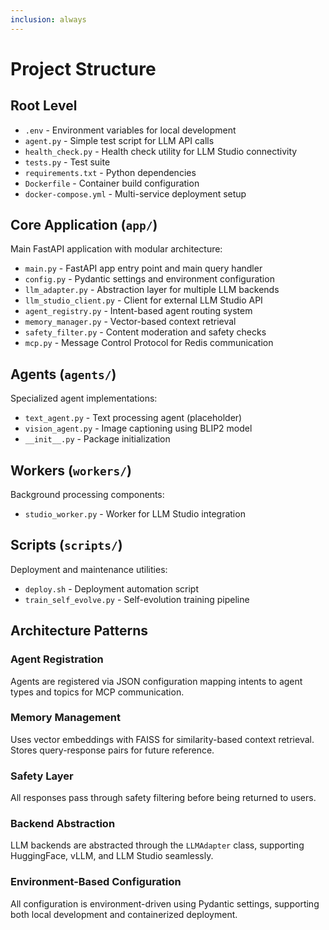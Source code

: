 ```yaml
---
inclusion: always
---
```


# Project Structure

## Root Level
- `.env` - Environment variables for local development
- `agent.py` - Simple test script for LLM API calls
- `health_check.py` - Health check utility for LLM Studio connectivity
- `tests.py` - Test suite
- `requirements.txt` - Python dependencies
- `Dockerfile` - Container build configuration
- `docker-compose.yml` - Multi-service deployment setup

## Core Application (`app/`)
Main FastAPI application with modular architecture:

- `main.py` - FastAPI app entry point and main query handler
- `config.py` - Pydantic settings and environment configuration
- `llm_adapter.py` - Abstraction layer for multiple LLM backends
- `llm_studio_client.py` - Client for external LLM Studio API
- `agent_registry.py` - Intent-based agent routing system
- `memory_manager.py` - Vector-based context retrieval
- `safety_filter.py` - Content moderation and safety checks
- `mcp.py` - Message Control Protocol for Redis communication

## Agents (`agents/`)
Specialized agent implementations:

- `text_agent.py` - Text processing agent (placeholder)
- `vision_agent.py` - Image captioning using BLIP2 model
- `__init__.py` - Package initialization

## Workers (`workers/`)
Background processing components:

- `studio_worker.py` - Worker for LLM Studio integration

## Scripts (`scripts/`)
Deployment and maintenance utilities:

- `deploy.sh` - Deployment automation script
- `train_self_evolve.py` - Self-evolution training pipeline

## Architecture Patterns

### Agent Registration
Agents are registered via JSON configuration mapping intents to agent types and topics for MCP communication.

### Memory Management
Uses vector embeddings with FAISS for similarity-based context retrieval. Stores query-response pairs for future reference.

### Safety Layer
All responses pass through safety filtering before being returned to users.

### Backend Abstraction
LLM backends are abstracted through the `LLMAdapter` class, supporting HuggingFace, vLLM, and LLM Studio seamlessly.

### Environment-Based Configuration
All configuration is environment-driven using Pydantic settings, supporting both local development and containerized deployment.